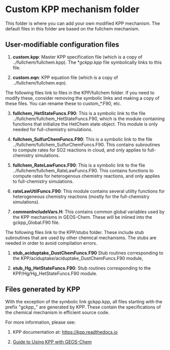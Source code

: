 # Custom KPP mechanism folder

This folder is where you can add your own modified KPP mechanism.
The default files in this folder are based on the fullchem mechanism.

## User-modifiable configuration files

  1. **custom.kpp**: Master KPP specification file (which is a copy of
     ../fullchem/fullchem.kpp).  The **gckpp.kpp* file symbolically
     links to this file.

  2. **custom.eqn**: KPP equation file (which is a copy of
     ../fullchem/fullchem.eqn).

The following files link to files in the KPP/fullchem folder.  If you
need to modify these, consider removing the symbolic links and making
a copy of these files.  You can rename these to custom_*.F90, etc.

  3. **fullchem_HetStateFuncs.F90**: This is a symbolic link to the
     file ../fullchem/fullchem_HetStateFuncs.F90, which is the module
	 containing functions that initialize the HetChem state object.
	 This module is only needed for full-chemistry simulations.

  4. **fullchem_SulfurChemFuncs.F90**: This is a symbolic link to the
     file ../fullchem/fullchem_SulfurChemFuncs.F90.  This contains
     subroutines to compute rates for SO2 reactions in cloud,
	 and only applies to full-chemistry simulations.

  5. **fullchem_RateLawFuncs.F90**: This is a symbolic link to the
     file ../fullchem/fullchem_RateLawFuncs.F90.  This contains
     functions to compute rates for heterogenous chemistry reactions,
	 and only applies to full-chemistry simulations.

  6. **rateLawUtilFuncs.F90**: This module contains several utility
     functions for heterogeneous chemistry reactions (mostly for the
	 full-chemistry simulations).

  7. **commonIncludeVars.H**: This contains common global variables
     used by the KPP mechanisms in GEOS-Chem.  These will be inlined
     into the gckpp_Global.F90 file.

The following files link to the KPP/stubs folder.  These include stub
subroutines that are used by other chemical mechanisms.  The stubs are
needed in order to avoid compilation errors.

  1. **stub_aciduptake_DustChemFuncs.F90** Stub routines corresponding
     to the KPP/aciduptake/aciduptake_DustChemFuncs.F90 module,

  2. **stub_Hg_HetStateFuncs.F90**: Stub routines corresponding
     to the KPP/Hg/Hg_HetStateFuncs.F90 module.

## Files generated by KPP

With the exception of the symbolic link gckpp.kpp, all files starting
with the prefix "gckpp_" are generated by KPP.  These contain the
specifications of the chemical mechanism in efficient source code.

For more information, please see:

  1. KPP documentation at: https://kpp.readthedocs.io

  2. [Guide to Using KPP with GEOS-Chem](https://geos-chem.readthedocs.io/en/latest/geos-chem-shared-docs/supplemental-guides/using-kpp-with-gc.html)
